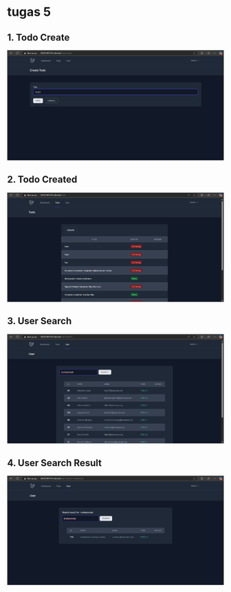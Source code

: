 # tugas 5

## 1. Todo Create
![Alt text](screenshot/tugas5/Screenshot_2025-04-24_154535.png)

## 2. Todo Created
![Alt text](screenshot/tugas5/Screenshot_2025-04-24_154626.png)

## 3. User Search
![Alt text](screenshot/tugas5/Screenshot_2025-04-24_155527.png)

## 4. User Search Result
![Alt text](screenshot/tugas5/Screenshot_2025-04-24_155601.png)


